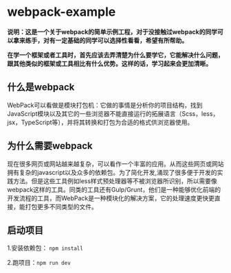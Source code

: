 # webpack-example
****说明：这是一个关于webpack的简单示例工程，对于没接触过webpack的同学可以拿来练手，对有一定基础的同学可以选择性看看，希望有所帮助。****



**在学一个框架或者工具时，首先应该去弄清楚为什么要学它，它能解决什么问题，跟其他类似的框架或工具相比有什么优势。这样的话，学习起来会更加清晰。**


## 什么是webpack


WebPack可以看做是模块打包机：它做的事情是分析你的项目结构，找到JavaScript模块以及其它的一些浏览器不能直接运行的拓展语言（Scss，less，jsx，TypeScript等），并将其转换和打包为合适的格式供浏览器使用。


## 为什么需要webpack


现在很多网页或网站越来越复杂，可以看作一个丰富的应用。从而这些网页或网站拥有复杂的javascript以及众多的依赖包。为了简化开发,涌现了很多便于开发的实践方法。但是这些工具例如less样式预处理器等不被浏览器所识别，所以需要像webpack这样的工具。同类的工具还有Gulp/Grunt，他们是一种能够优化前端的开发流程的工具，而WebPack是一种模块化的解决方案，它的处理速度更快更直接，能打包更多不同类型的文件。

## 启动项目


1.安装依赖包：
`npm install`

2.跑项目：`npm run dev`




